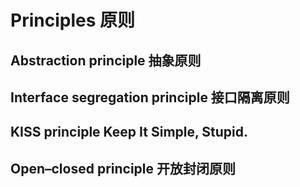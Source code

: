 # Principles 原则

## Abstraction principle  抽象原则

## Interface segregation principle  接口隔离原则

## KISS principle  Keep It Simple, Stupid.

## Open–closed principle  开放封闭原则
